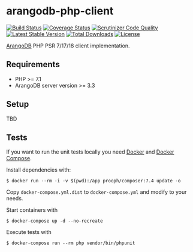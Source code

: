 # arangodb-php-client

[![Build Status](https://travis-ci.org/sandrokeil/arangodb-php-client.svg?branch=master)](https://travis-ci.org/sandrokeil/arangodb-php-client)
[![Coverage Status](https://coveralls.io/repos/github/sandrokeil/arangodb-php-client/badge.svg?branch=master)](https://coveralls.io/github/sandrokeil/arangodb-php-client?branch=master)
[![Scrutinizer Code Quality](https://scrutinizer-ci.com/g/sandrokeil/arangodb-php-client/badges/quality-score.png?b=master)](https://scrutinizer-ci.com/g/sandrokeil/arangodb-php-client/?branch=master)
[![Latest Stable Version](https://poser.pugx.org/sandrokeil/arangodb-php-client/v/stable.png)](https://packagist.org/packages/sandrokeil/arangodb-php-client)
[![Total Downloads](https://poser.pugx.org/sandrokeil/arangodb-php-client/downloads.png)](https://packagist.org/packages/sandrokeil/arangodb-php-client)
[![License](https://poser.pugx.org/sandrokeil/arangodb-php-client/license.png)](https://packagist.org/packages/sandrokeil/arangodb-php-client)


[ArangoDB](https://arangodb.com/ "native multi-model database") PHP PSR 7/17/18 client implementation.

## Requirements

- PHP >= 7.1
- ArangoDB server version >= 3.3

## Setup

TBD

## Tests
If you want to run the unit tests locally you need [Docker](https://docs.docker.com/engine/installation/ "Install Docker")
and [Docker Compose](https://docs.docker.com/compose/install/ "Install Docker Compose").

Install dependencies with:

```
$ docker run --rm -i -v $(pwd):/app prooph/composer:7.4 update -o
```

Copy `docker-compose.yml.dist` to `docker-compose.yml` and modify to your needs.

Start containers with
```
$ docker-compose up -d --no-recreate
```

Execute tests with

```
$ docker-compose run --rm php vendor/bin/phpunit
```
